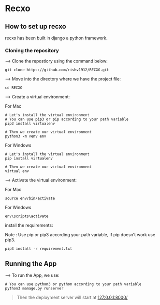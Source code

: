 # Recxo

## How to set up recxo 
recxo has been built in django a python framework.

### Cloning the repository
--> Clone the repostiory using the command below:
``` 
git clone https://github.com/rishv1912/RECXO.git
```

--> Move into the directory where we have the project file:

```
cd RECXO
```

--> Create a virtual environment:

For Mac
```
# Let's install the virtual environment
# You can use pip3 or pip according to your path variable
pip3 install virtualenv

# Then we create our virtual environment
python3 -m venv env
```

For Windows
```
# Let's install the virtual environment
pip install virtualenv

# Then we create our virtual environment
virtual env
```

--> Activate the virtual environment:

For Mac
```
source env/bin/activate
```

For Windows
```
env\scripts\activate
```

install the requirements:

Note : Use pip or pip3 according your path variable, if pip doesn't work use pip3.

```
pip3 install -r requirement.txt
```
## Running the App

--> To run the App, we use:

```
# You can use python3 or python according to your path variable
python3 manage.py runserver
```

> Then the deployment server will start at [127:0.0.1:8000/](127:0.0.1:8000/)